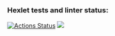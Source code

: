 ### Hexlet tests and linter status:
[![Actions Status](https://github.com/Ilya-67/frontend-project-11/actions/workflows/hexlet-check.yml/badge.svg)](https://github.com/Ilya-67/frontend-project-11/actions)
<a href="https://codeclimate.com/github/Ilya-67/frontend-project-11/maintainability"><img src="https://api.codeclimate.com/v1/badges/21ddd75723d557a41640/maintainability" /></a>